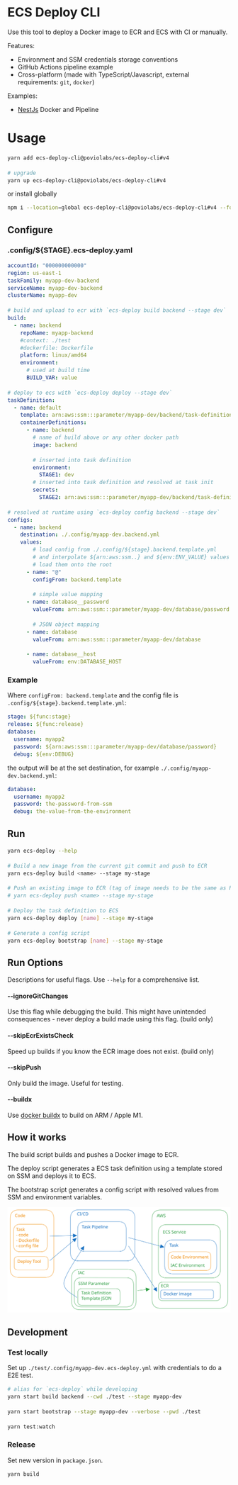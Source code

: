 # ECS Deploy CLI

Use this tool to deploy a Docker image to ECR and ECS with CI or manually.

Features:

- Environment and SSM credentials storage conventions
- GitHub Actions pipeline example
- Cross-platform (made with TypeScript/Javascript, external requirements: `git`, `docker`)


Examples:

- [NestJs](./examples/nestjs) Docker and Pipeline

# Usage

```bash
yarn add ecs-deploy-cli@poviolabs/ecs-deploy-cli#v4

# upgrade
yarn up ecs-deploy-cli@poviolabs/ecs-deploy-cli#v4
```

or install globally

```bash
npm i --location=global ecs-deploy-cli@poviolabs/ecs-deploy-cli#v4 --force
```

## Configure

### .config/${STAGE}.ecs-deploy.yaml
```yaml
accountId: "000000000000"
region: us-east-1
taskFamily: myapp-dev-backend
serviceName: myapp-dev-backend
clusterName: myapp-dev

# build and upload to ecr with `ecs-deploy build backend --stage dev`
build:
  - name: backend
    repoName: myapp-backend
    #context: ./test
    #dockerfile: Dockerfile
    platform: linux/amd64
    environment:
      # used at build time
      BUILD_VAR: value

# deploy to ecs with `ecs-deploy deploy --stage dev`
taskDefinition:
  - name: default
    template: arn:aws:ssm:::parameter/myapp-dev/backend/task-definition
    containerDefinitions:
      - name: backend
        # name of build above or any other docker path
        image: backend

        # inserted into task definition
        environment:
          STAGE1: dev
        # inserted into task definition and resolved at task init
        secrets:
          STAGE2: arn:aws:ssm:::parameter/myapp-dev/backend/task-definition

# resolved at runtime using `ecs-deploy config backend --stage dev`
configs:
  - name: backend
    destination: ./.config/myapp-dev.backend.yml
    values:
        # load config from ./.config/${stage}.backend.template.yml
        # and interpolate ${arn:aws:ssm..} and ${env:ENV_VALUE} values
        # load them onto the root
      - name: "@"
        configFrom: backend.template

        # simple value mapping
      - name: database__password
        valueFrom: arn:aws:ssm:::parameter/myapp-dev/database/password
        
        # JSON object mapping
      - name: database
        valueFrom: arn:aws:ssm:::parameter/myapp-dev/database
        
      - name: database__host
        valueFrom: env:DATABASE_HOST
```

### Example

Where `configFrom: backend.template` and the config file is `.config/${stage}.backend.template.yml`:

```yaml
stage: ${func:stage}
release: ${func:release}
database:
  username: myapp2
  password: ${arn:aws:ssm:::parameter/myapp-dev/database/password}
  debug: ${env:DEBUG}
```

the output will be at the set destination, for example `./.config/myapp-dev.backend.yml`:

```yaml
database:
  username: myapp2
  password: the-password-from-ssm
  debug: the-value-from-the-environment
```


## Run

```bash
yarn ecs-deploy --help

# Build a new image from the current git commit and push to ECR 
yarn ecs-deploy build <name> --stage my-stage

# Push an existing image to ECR (tag of image needs to be the same as RELEASE or the git commit hash )
# yarn ecs-deploy push <name> --stage my-stage

# Deploy the task definition to ECS
yarn ecs-deploy deploy [name] --stage my-stage

# Generate a config script
yarn ecs-deploy bootstrap [name] --stage my-stage
```

## Run Options

Descriptions for useful flags. Use `--help` for a comprehensive list.

#### --ignoreGitChanges

Use this flag while debugging the build. This might have unintended consequences - never deploy a build made using this flag. (build only)

#### --skipEcrExistsCheck

Speed up builds if you know the ECR image does not exist. (build only)

#### --skipPush

Only build the image. Useful for testing.

#### --buildx

Use [docker buildx](https://docs.docker.com/buildx/working-with-buildx/) to build on ARM / Apple M1.

## How it works

The build script builds and pushes a Docker image to ECR. 

The deploy script generates a ECS task definition using a template stored on SSM and deploys it to ECS.

The bootstrap script generates a config script with resolved values from SSM and environment variables.

<img src="./docs/arch-overview.svg">

## Development

### Test locally

Set up `./test/.config/myapp-dev.ecs-deploy.yml` with credentials to do a E2E test.

```bash
# alias for `ecs-deploy` while developing
yarn start build backend --cwd ./test --stage myapp-dev

yarn start bootstrap --stage myapp-dev --verbose --pwd ./test

yarn test:watch
```

### Release

Set new version in `package.json`.

```bash
yarn build
```
